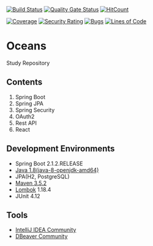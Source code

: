 [![Build Status](https://travis-ci.org/deeplyocean/oceans.svg?branch=master)](https://travis-ci.org/deeplyocean/oceans)
[![Quality Gate Status](https://sonarcloud.io/api/project_badges/measure?project=deeplyocean_oceans&metric=alert_status)](https://sonarcloud.io/dashboard?id=deeplyocean_oceans)
[![HitCount](http://hits.dwyl.io/deeplyocean/oceans.svg)](http://hits.dwyl.io/deeplyocean/oceans)

[![Coverage](https://sonarcloud.io/api/project_badges/measure?project=deeplyocean_oceans&metric=coverage)](https://sonarcloud.io/dashboard?id=deeplyocean_oceans)
[![Security Rating](https://sonarcloud.io/api/project_badges/measure?project=deeplyocean_oceans&metric=security_rating)](https://sonarcloud.io/dashboard?id=deeplyocean_oceans)
[![Bugs](https://sonarcloud.io/api/project_badges/measure?project=deeplyocean_oceans&metric=bugs)](https://sonarcloud.io/dashboard?id=deeplyocean_oceans)
[![Lines of Code](https://sonarcloud.io/api/project_badges/measure?project=deeplyocean_oceans&metric=ncloc)](https://sonarcloud.io/dashboard?id=deeplyocean_oceans)

# Oceans

Study Repository

## Contents
1. Spring Boot
2. Spring JPA
3. Spring Security
4. OAuth2
5. Rest API
6. React

## Development Environments
* Spring Boot 2.1.2.RELEASE
* [Java 1.8(java-8-openjdk-amd64)](https://openjdk.java.net/install/)
* JPA(H2, PostgreSQL)
* [Maven 3.5.2](https://archive.apache.org/dist/maven/maven-3/)
* [Lombok](https://projectlombok.org/download) 1.18.4
* JUnit 4.12

## Tools
* [IntelliJ IDEA Community](https://www.jetbrains.com/idea/download)
* [DBeaver Community](https://dbeaver.io/download/)
